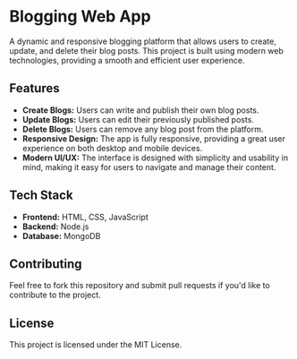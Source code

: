 # Blogging Web App

A dynamic and responsive blogging platform that allows users to create, update, and delete their blog posts. This project is built using modern web technologies, providing a smooth and efficient user experience.

## Features

- **Create Blogs:** Users can write and publish their own blog posts.
- **Update Blogs:** Users can edit their previously published posts.
- **Delete Blogs:** Users can remove any blog post from the platform.
- **Responsive Design:** The app is fully responsive, providing a great user experience on both desktop and mobile devices.
- **Modern UI/UX:** The interface is designed with simplicity and usability in mind, making it easy for users to navigate and manage their content.

## Tech Stack

- **Frontend:** HTML, CSS, JavaScript
- **Backend:** Node.js
- **Database:** MongoDB

## Contributing
Feel free to fork this repository and submit pull requests if you'd like to contribute to the project.

## License
This project is licensed under the MIT License.
